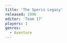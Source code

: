 ```yaml
---
title: 'The Speris Legacy'
released: 1996
editor: 'Team 17'
players: 1
genres:
  - Aventure
---
```

